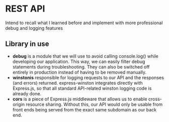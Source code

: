 # REST API

Intend to recall what I learned before and implement with more professional debug and logging features

## Library in use

- **debug** is a module that we will use to avoid calling console.log() while developing our application. This way, we can easily filter debug statements during troubleshooting. They can also be switched off entirely in production instead of having to be removed manually.
- **winstonis** responsible for logging requests to our API and the responses (and errors) returned. express-winston integrates directly with Express.js, so that all standard API-related winston logging code is already done.
- **cors** is a piece of Express.js middleware that allows us to enable cross-origin resource sharing. Without this, our API would only be usable from front ends being served from the exact same subdomain as our back end.
